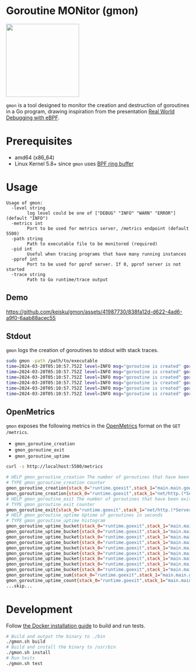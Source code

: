 # Goroutine MONitor (gmon)

<img src="https://github.com/egonelbre/gophers/blob/63b1f5a9f334f9e23735c6e09ac003479ffe5df5/sketch/science/welding.png?raw=true" width="200" height="200">

`gmon` is a tool designed to monitor the creation and destruction of goroutines in a Go program, drawing inspiration from the presentation [Real World Debugging with eBPF](https://www.usenix.org/conference/srecon23apac/presentation/liang).

# Prerequisites

- amd64 (x86_64)
- Linux Kernel 5.8+ since `gmon` uses [BPF ring buffer](https://nakryiko.com/posts/bpf-ringbuf/)

# Usage

```
Usage of gmon:
  -level string
    	log level could be one of ["DEBUG" "INFO" "WARN" "ERROR"] (default "INFO")
  -metrics int
    	Port to be used for metrics server, /metrics endpoint (default 5500)
  -path string
    	Path to executable file to be monitored (required)
  -pid int
    	Useful when tracing programs that have many running instances
  -pprof int
    	Port to be used for pprof server. If 0, pprof server is not started
  -trace string
    	Path to Go runtime/trace output
```

## Demo

https://github.com/keisku/gmon/assets/41987730/838fa12d-d622-4ad6-a9f0-6aab88acec55

## Stdout

`gmon` logs the creation of goroutines to stdout with stack traces.

```bash
sudo gmon -path /path/to/executable
time=2024-03-20T05:10:57.752Z level=INFO msg="goroutine is created" goroutine_id=22 stack.0=runtime.newproc stack.1=runtime.systemstack stack.2=runtime.newproc stack.3=net/http.(*connReader).startBackgroundRead stack.4=net/http.(*conn).serve stack.5=net/http.(*Server).Serve.gowrap3 stack.6=runtime.goexit
time=2024-03-20T05:10:57.752Z level=INFO msg="goroutine is created" goroutine_id=21 stack.0=runtime.newproc stack.1=runtime.systemstack stack.2=runtime.newproc stack.3=net/http.(*Server).Serve stack.4=net/http.(*Server).ListenAndServe stack.5=main.main.gowrap1 stack.6=runtime.goexit
time=2024-03-20T05:10:57.752Z level=INFO msg="goroutine is created" goroutine_id=23 stack.0=runtime.newproc stack.1=runtime.systemstack stack.2=runtime.newproc stack.3=net/http.(*Server).Serve stack.4=net/http.(*Server).ListenAndServe stack.5=main.main.gowrap1 stack.6=runtime.goexit
time=2024-03-20T05:10:57.752Z level=INFO msg="goroutine is created" goroutine_id=34 stack.0=runtime.newproc stack.1=runtime.systemstack stack.2=runtime.newproc stack.3=net/http.(*Server).Serve stack.4=net/http.(*Server).ListenAndServe stack.5=main.main.gowrap1 stack.6=runtime.goexit
time=2024-03-20T05:10:57.752Z level=INFO msg="goroutine is created" goroutine_id=24 stack.0=runtime.newproc stack.1=runtime.systemstack stack.2=runtime.newproc stack.3=net/http.(*connReader).startBackgroundRead stack.4=net/http.(*conn).serve stack.5=net/http.(*Server).Serve.gowrap3 stack.6=runtime.goexit
time=2024-03-20T05:10:57.752Z level=INFO msg="goroutine is created" goroutine_id=35 stack.0=runtime.newproc stack.1=runtime.systemstack stack.2=runtime.newproc stack.3=net/http.(*connReader).startBackgroundRead stack.4=net/http.(*conn).serve stack.5=net/http.(*Server).Serve.gowrap3 stack.6=runtime.goexit
```

## OpenMetrics

`gmon` exposes the following metrics in the [OpenMetrics](https://www.cncf.io/projects/openmetrics/) format on the `GET /metrics`.

- `gmon_goroutine_creation`
- `gmon_goroutine_exit`
- `gmon_goroutine_uptime`

```bash
curl -s http://localhost:5500/metrics

# HELP gmon_goroutine_creation The number of goroutines that have been creaated
# TYPE gmon_goroutine_creation counter
gmon_goroutine_creation{stack_0="runtime.goexit",stack_1="main.main.gowrap1",stack_2="net/http.(*Server).ListenAndServe",stack_3="net/http.(*Server).Serve",stack_4="runtime.newproc"} 1
gmon_goroutine_creation{stack_0="runtime.goexit",stack_1="net/http.(*Server).Serve.gowrap3",stack_2="net/http.(*conn).serve",stack_3="net/http.(*connReader).startBackgroundRead",stack_4="runtime.newproc"} 3
# HELP gmon_goroutine_exit The number of goroutines that have been exited
# TYPE gmon_goroutine_exit counter
gmon_goroutine_exit{stack_0="runtime.goexit",stack_1="net/http.(*Server).Serve.gowrap3",stack_2="net/http.(*conn).serve",stack_3="net/http.(*connReader).startBackgroundRead",stack_4="runtime.newproc"} 3
# HELP gmon_goroutine_uptime Uptime of goroutines in seconds
# TYPE gmon_goroutine_uptime histogram
gmon_goroutine_uptime_bucket{stack_0="runtime.goexit",stack_1="main.main.gowrap1",stack_2="net/http.(*Server).ListenAndServe",stack_3="net/http.(*Server).Serve",stack_4="runtime.newproc",le="1"} 2
gmon_goroutine_uptime_bucket{stack_0="runtime.goexit",stack_1="main.main.gowrap1",stack_2="net/http.(*Server).ListenAndServe",stack_3="net/http.(*Server).Serve",stack_4="runtime.newproc",le="3"} 2
gmon_goroutine_uptime_bucket{stack_0="runtime.goexit",stack_1="main.main.gowrap1",stack_2="net/http.(*Server).ListenAndServe",stack_3="net/http.(*Server).Serve",stack_4="runtime.newproc",le="5"} 2
gmon_goroutine_uptime_bucket{stack_0="runtime.goexit",stack_1="main.main.gowrap1",stack_2="net/http.(*Server).ListenAndServe",stack_3="net/http.(*Server).Serve",stack_4="runtime.newproc",le="10"} 2
gmon_goroutine_uptime_bucket{stack_0="runtime.goexit",stack_1="main.main.gowrap1",stack_2="net/http.(*Server).ListenAndServe",stack_3="net/http.(*Server).Serve",stack_4="runtime.newproc",le="30"} 2
gmon_goroutine_uptime_bucket{stack_0="runtime.goexit",stack_1="main.main.gowrap1",stack_2="net/http.(*Server).ListenAndServe",stack_3="net/http.(*Server).Serve",stack_4="runtime.newproc",le="60"} 2
gmon_goroutine_uptime_bucket{stack_0="runtime.goexit",stack_1="main.main.gowrap1",stack_2="net/http.(*Server).ListenAndServe",stack_3="net/http.(*Server).Serve",stack_4="runtime.newproc",le="120"} 2
gmon_goroutine_uptime_bucket{stack_0="runtime.goexit",stack_1="main.main.gowrap1",stack_2="net/http.(*Server).ListenAndServe",stack_3="net/http.(*Server).Serve",stack_4="runtime.newproc",le="180"} 2
gmon_goroutine_uptime_bucket{stack_0="runtime.goexit",stack_1="main.main.gowrap1",stack_2="net/http.(*Server).ListenAndServe",stack_3="net/http.(*Server).Serve",stack_4="runtime.newproc",le="+Inf"} 2
gmon_goroutine_uptime_sum{stack_0="runtime.goexit",stack_1="main.main.gowrap1",stack_2="net/http.(*Server).ListenAndServe",stack_3="net/http.(*Server).Serve",stack_4="runtime.newproc"} 0.9001332019999999
gmon_goroutine_uptime_count{stack_0="runtime.goexit",stack_1="main.main.gowrap1",stack_2="net/http.(*Server).ListenAndServe",stack_3="net/http.(*Server).Serve",stack_4="runtime.newproc"} 2
...skip...
```

# Development

Follow [the Docker installation guide](https://docs.docker.com/engine/install/#supported-platforms) to build and run tests.

```bash
# Build and output the binary to ./bin
./gmon.sh build
# Build and install the binary to /usr/bin
./gmon.sh install
# Run tests
./gmon.sh test
```
